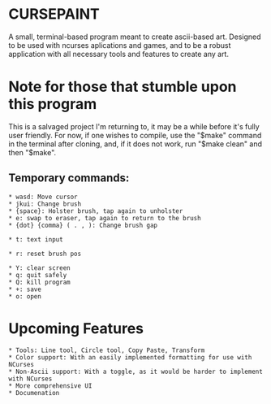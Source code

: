 # CURSEPAINT

A small, terminal-based program meant to create ascii-based art. Designed to be used with ncurses aplications and games, and to be a robust application with all necessary tools and features to create any art. 

# Note for those that stumble upon this program

This is a salvaged project I'm returning to, it may be a while before it's fully user friendly. For now, if one wishes to compile, use the "$make" command in the terminal after cloning, and, if it does not work, run "$make clean" and then "$make". 

## Temporary commands: 
 	* wasd: Move cursor
	* jkui: Change brush
	* {space}: Holster brush, tap again to unholster
	* e: swap to eraser, tap again to return to the brush  
	* {dot} {comma} ( . , ): Change brush gap

	* t: text input
 	
	* r: reset brush pos
		
	* Y: clear screen
	* q: quit safely
	* Q: kill program
	* +: save
	* o: open

	

# Upcoming Features

	* Tools: Line tool, Circle tool, Copy Paste, Transform
	* Color support: With an easily implemented formatting for use with NCurses
	* Non-Ascii support: With a toggle, as it would be harder to implement with NCurses
	* More comprehensive UI
	* Documenation  